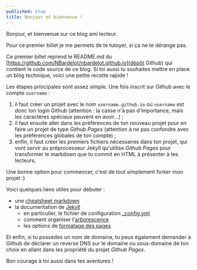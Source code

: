 ```yaml
---
published: true
title: Bonjour et bienvenue !
---
```


Bonjour, et bienvenue sur ce blog ami lecteur.

Pour ce premier billet je me permets de te tutoyer, si ça ne te dérange pas.

Ce premier billet reprend le README.md du [https://github.com/NBardelot/nbardelot.github.io](dépôt Github) 
qui contient le code source de ce blog. Si toi aussi tu souhaites mettre en place un blog technique, 
voici une petite recette rapide !

Les étapes principales sont assez simple. Une fois inscrit sur Github avec le compte `username` :
 
   1. il faut créer un projet avec le nom `username.github.io`
      où `username` est donc ton login Github (attention : la casse n'a pas d'importance, mais
      les caractères spéciaux peuvent en avoir...) ;
   2. il faut ensuite aller dans les préférences de ton nouveau projet 
      pour en faire un projet de type *Github Pages* (attention à ne pas confondre avec les préférences
       globales de ton compte) ;
   3. enfin, il faut créer les premiers fichiers nécessaires dans ton projet,
      qui vont servir au préprocesseur Jekyll qu'utilise *Github Pages* pour 
      transformer le markdown que tu commit en HTML à présenter à tes lecteurs.
      
Une bonne option pour commencer, c'est de tout simplement forker mon projet :)

Voici quelques liens utiles pour débuter :
  * une [cheatsheet markdown](https://github.com/adam-p/markdown-here/wiki/Markdown-Cheatsheet)
  * la documentation de [Jekyll](https://jekyllrb.com/)
     * en particulier, le fichier de configuration [_config.yml](https://jekyllrb.com/docs/configuration/)
     * comment organiser l'[arborescence](https://jekyllrb.com/docs/structure/)
     * les options de [formatage des pages](https://jekyllrb.com/docs/frontmatter/)

Et enfin, si tu possèdes un nom de domaine, tu peux également demander à Github
de déclarer un reverse DNS sur le domaine ou sous-domaine de ton
choix en allant dans les propriété du projet *Github Pages*.
 
Bon courage à toi aussi dans tes aventures !